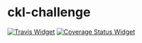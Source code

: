 # ckl-challenge

[![Travis Widget]][Travis] [![Coverage Status Widget]][Coverage Status]

[Travis]: https://travis-ci.org/eduardocardoso/ckl-challenge
[Travis Widget]: https://travis-ci.org/eduardocardoso/ckl-challenge.svg?branch=master
[Coverage Status]: https://coveralls.io/r/eduardocardoso/ckl-challenge
[Coverage Status Widget]: https://coveralls.io/repos/eduardocardoso/ckl-challenge/badge.svg
